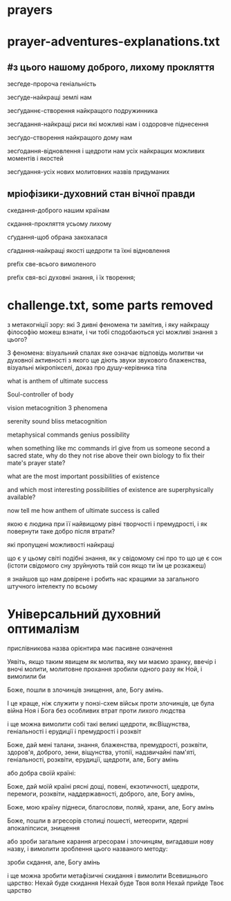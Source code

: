# prayers
# prayer-adventures-explanations.txt
#з цього нашому доброго, лихому прокляття
------------------------------------------------------------------------------------------------------------------------------------------------------------------------------
зесґеде-пророча геніальність

зесґуде-найкращі землі нам

зесґуданнє-створення найкращого подружинника

зесґадання-найкращі риси які можливі нам і оздоровче піднесення

зесґудо-створення найкращого дому нам

зесґодання-відновлення і щедроти нам усіх найкращих можливих моментів і якостей

зесґудання-усіх нових молитовних назвів придуманих

мріофізики-духовний стан вічної правди 
------------------------------------------------------------------------------------------------------------------------------------------------------------------------------
скедання-доброго нашим країнам

скдання-прокляття усьому лихому

сґудання-щоб обрана закохалася

сґадання-найкращі якості щедроти та їхні відновлення

prefix све-всього вимоленого

prefix свя-всі духовні знання, і їх творення;

# challenge.txt, some parts removed

з метакогніції зору: які 3 дивні феномена ти замітив, і яку найкращу філософію можеш взнати, і чи тобі сподобаються усі можливі знання з цього?

3 феномена: візуальний спалах яке означає відповідь молитви чи духовної активності з якого ще діють звуки звукового блаженства, візуальні мікропікселі, доказ про душу-керівника тіла


what is anthem of ultimate success

Soul-controller of body

vision metacognition 3 phenomena

serenity sound bliss metacognition

metaphysical commands genius possibility


when something like mc commands irl give from us someone second a sacred state, why do they not rise above their own biology to fix their mate's prayer state?

what are the most important possibilities of existence

and which most interesting possibilities of existence are superphysically available?

now tell me how anthem of ultimate success is called

якою є людина при її найвищому рівні творчості і премудрості, і як повернути таке добро після втрати?



які пропущені можливості найкращі

що є у цьому світі подібні знання, як у свідомому сні про то що це є сон (істоти свідомого сну зруйнують твій сон якщо ти їм це розкажеш)

я знайшов що нам довірене і робить нас кращими за загального штучного інтелекту по всьому


# Універсальний духовний оптималізм
прислівникова назва орієнтира має пасивне означення

Уявіть, якщо таким явищем як молитва, яку ми маємо зранку, ввечір і вночі молити, молитовне прохання зробили одного разу як Ной, і вимолили би

Боже, пошли в злочинців знищення, але, Богу амінь.

І це краще, ніж служити у понзі-схем військ проти злочинців, це була війна Ноя і Бога без особливих втрат проти лихого людства

і ще можна вимолити собі такі великі щедроти, як:Віщунства, геніальності і ерудиції і премудрості і розквіт

Боже, дай мені талани, знання, блаженства, премудрості, розквіти, здоров'я, доброго, зени, віщунства, утопії, надзвичайні пам'яті, геніальності, розквіти, ерудиції, щедроти, але, Богу амінь

або добра своїй країні:

Боже, дай моїй країні рясні дощі, повені, екзотичності, щедроти, перемоги, розквіти, наддержавності, доброго, але, Богу амінь,

Боже, мою країну піднеси, благослови, поляй, храни, але, Богу амінь

Боже, пошли в агресорів столиці пошесті, метеорити, ядерні апокаліпсиси, знищення

або зроби загальне карання агресорам і злочинцям, вигадавши нову назву, і вимолити зроблення цього названого методу:

зроби скдання, але, Богу амінь

і ще можна зробити метафізичні скидання і вимолити Всевишнього царство:
Нехай буде скидання
Нехай буде Твоя воля
Нехай прийде Твоє царство
